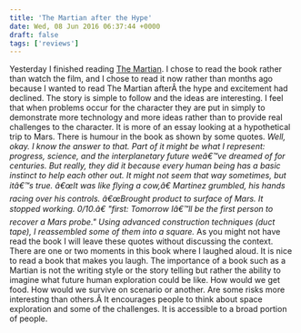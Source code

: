 ```yaml
---
title: 'The Martian after the Hype'
date: Wed, 08 Jun 2016 06:37:44 +0000
draft: false
tags: ['reviews']
---
```


Yesterday I finished reading [The Martian](https://www.goodreads.com/book/show/18007564-the-martian). I chose to read the book rather than watch the film, and I chose to read it now rather than months ago because I wanted to read The Martian afterÂ the hype and excitement had declined. The story is simple to follow and the ideas are interesting. I feel that when problems occur for the character they are put in simply to demonstrate more technology and more ideas rather than to provide real challenges to the character. It is more of an essay looking at a hypothetical trip to Mars. There is humour in the book as shown by some quotes. _Well, okay. I know the answer to that. Part of it might be what I represent: progress, science, and the interplanetary future weâ€™ve dreamed of for centuries. But really, they did it because every human being has a basic instinct to help each other out. It might not seem that way sometimes, but itâ€™s true._ _â€œIt was like flying a cow,â€ Martinez grumbled, his hands racing over his controls._ _â€œBrought product to surface of Mars. It stopped working. 0/10.â€_ _"first: Tomorrow Iâ€™ll be the first person to recover a Mars probe."_ _Using advanced construction techniques (duct tape), I reassembled some of them into a square._ As you might not have read the book I will leave these quotes without discussing the context. There are one or two moments in this book where I laughed aloud. It is nice to read a book that makes you laugh. The importance of a book such as a Martian is not the writing style or the story telling but rather the ability to imagine what future human exploration could be like. How would we get food. How would we survive on scenario or another. Are some risks more interesting than others.Â It encourages people to think about space exploration and some of the challenges. It is accessible to a broad portion of people.